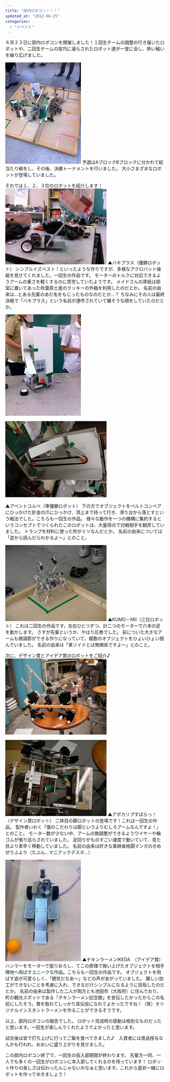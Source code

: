 ```yaml
---
title: "部内ロボコン！！！"
updated_at: "2012-06-25"
categories: 
  - "イベント"
---
```


６月２３日に部内ロボコンを開催しました！１回生チームの調整の行き届いたロボットや、二回生チームの技巧に凝らされたロボット達が一堂に会し、熱い戦いを繰り広げました。

[![599369_123813987759739_1683401947_n.jpg](images/599369_123813987759739_1683401947_n-thumbnail2.jpg)](http://kitrobocon.up.seesaa.net/image/599369_123813987759739_1683401947_n.jpg) 予選はAブロックBブロックに分かれて総当たり戦をし、その後、決勝トーナメントを行いました。 大小さまざまなロボットが登場していました。

それでは１、２、３位のロボットを紹介します！ [![601170_123810437760094_1302730295_n.jpg](images/601170_123810437760094_1302730295_n-thumbnail2.jpg)](http://kitrobocon.up.seesaa.net/image/601170_123810437760094_1302730295_n.jpg) ▲バキプラス（優勝ロボット） シンプルイズベスト！といったような作りですが、多様なアクロバット操縦を見せてくれました。一回生の作品です。 モーターのトルクに対応できるようアームの重さを軽くするのに苦労していたようです。 メイドさんの厚紙は部室に置いてあった秋葉原土産のクッキーの外箱を利用したのだとか。 名前の由来は…とある先輩のあだ名をもじったものなのだとか…？ ちなみにその人は最終決戦で「バキプラス」という名前が連呼されていて嫌そうな顔をしていたのだとか。

[![525874_123810111093460_57009470_n.jpg](images/525874_123810111093460_57009470_n-thumbnail2.jpg)](http://kitrobocon.up.seesaa.net/image/525874_123810111093460_57009470_n.jpg)

[![SANY0365.JPG](images/SANY0365-thumbnail2.JPG)](http://kitrobocon.up.seesaa.net/image/SANY0365.JPG)

▲アベントコルベ（準優勝ロボット） 下の方でオブジェクトをベルトコンベアにひっかけた針金の爪にひっかけ、頂上まで持って行き、滑り台から落とすという戦法でした。こちらも一回生の作品。 様々な動作を一つの機構に集約するというコンセプトでつくられたこのロボットは、大量得点で対戦相手を翻弄していました。 トランプを材料に使った所がミソなんだとか。 名前の由来については「逆から読んだらわかるよ～」とのこと。

[![SANY0332.JPG](images/SANY0332-thumbnail2.JPG)](http://kitrobocon.up.seesaa.net/image/SANY0332.JPG) ▲KUMO－MⅡ（三位ロボット） これは二回生の作品です。左右ひとつずつ、計二つのモーターで六本の足を動かします。 さすが先輩というか、やはり圧巻でした。 前についた大きなアームも微調節ができる作りになっていて、複数のオブジェクトをひょいひょい掴んでいました。 名前の由来は「某ゾイドとは無関係ですよ～」とのこと。

次に、デザイン賞とアイデア賞のロボットをご紹介♪ [![SANY0366.JPG](images/SANY0366-thumbnail2.JPG)](http://kitrobocon.up.seesaa.net/image/SANY0366.JPG)

[![SANY0367.JPG](images/SANY0367-thumbnail2.JPG)](http://kitrobocon.up.seesaa.net/image/SANY0367.JPG) ▲アポカリプすばらっ！（デザイン賞ロボット） 二体目の脚ロボットの登場です！これは一回生の作品。 製作者いわく「僕のこだわりは脚というよりむしろアームなんですよ！」とのこと。 モーター数が少ない中、アームの微調整ができるようワイヤーや輪ゴムが張り巡らされていました。 足回りがものすごい速度で動いていて、見た目より素早く移動していました。 名前の由来は好きな某麻雀格闘マンガのきめぜりふより（たぶん…マニアックデスネ…）

[![598699_123810724426732_247175012_n.jpg](images/598699_123810724426732_247175012_n-thumbnail2.jpg)](http://kitrobocon.up.seesaa.net/image/598699_123810724426732_247175012_n.jpg) ▲チキンラーメンIKEDA　（アイデア賞） ハンマーをモーターで振りおろし、てこの原理で掬い上げたオブジェクトを相手陣地へ飛ばすユニークな作品。こちらも一回生の作品です。 オブジェクトを飛ばす姿が可愛らしく、「健気だなあ～」などの声があがっていました。 難しい加工ができないことを考慮に入れ、できるだけシンプルになるように目指したのだとか。 名前の由来は製作した二人が両方とも池田市（大阪府）に住んでおり、町の観光スポットである「チキンラーメン記念館」を宣伝したかったからこの名前にしたそう。賞を取れてしっかり宣伝役になれてよかったですね！（笑）オリジナルインスタントラーメンを作ることができるそうです。

以上、部内ロボコンの報告でした。 ロボット完成時の感動は格別なものだったと思います。一回生が楽しんでくれたようでよかったと思います。

試合後は皆で打ち上げに行ってご飯を食べてきました♪　入賞者には景品授与なんかも行われ、おおいに盛り上がりを見せました。

この部内ロボコン終了で、一回生の仮入部期間が終わります。 先輩方一同、一人でも多くの一回生がロボコンに本入部してくれるのを待っています！ ロボット作りの楽しさは伝わったんじゃないかなぁと思います。これから是非一緒にロボットを作ってゆきましょう！
